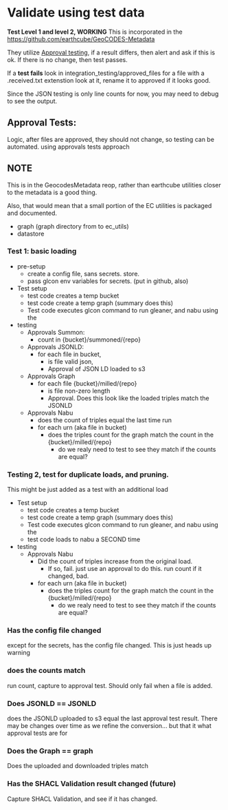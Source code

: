 # Validate using test data

**Test Level 1 and level 2, WORKING**
This is incorporated in the
https://github.com/earthcube/GeoCODES-Metadata


They utilize [Approval testing](https://approvaltests.com/), 
if a result differs, then alert and ask if this is ok.
If there is no change, then test passes.

If a **test fails** look in integration_testing/approved_files
for a file with a .received.txt extenstion
look at it, rename it to approved if it looks good.

Since the JSON testing is only line counts for now, you may need to debug to see
the output.




## Approval Tests:
Logic, after files are approved, they should not change, so testing can be automated.
using approvals tests approach

## NOTE
This is in the GeocodesMetadata reop, rather than earthcube utilities
closer to the metadata is a good thing.

Also, that would mean that a small portion of the EC utilities is packaged and documented.
* graph (graph directory from  to  ec_utils)
* datastore 

### Test 1: basic loading
* pre-setup
  * create a config file, sans secrets. store.
  * pass glcon env variables for secrets. (put in github, also)
* Test setup
  * test  code creates a temp bucket 
  * test  code create a temp graph  (summary does this)
  * Test code executes glcon command to run gleaner, and nabu using the 
* testing
  * Approvals Summon:
    * count in {bucket}/summoned/{repo}
  * Approvals JSONLD:
    * for each file in bucket, 
       * is file valid json,
       * Approval of JSON LD loaded to s3
  * Approvals Graph
    * for each file {bucket}/milled/{repo}
       * is file non-zero length
       * Approval. Does this look like the loaded triples match the JSONLD
  * Approvals Nabu
    * does the count of triples equal the last time run
    * for each urn (aka file in bucket) 
       * does the triples count for the graph match the count in the {bucket}/milled/{repo}
         * do we realy need to test to see they match if the counts are equal?

### Testing 2, test for duplicate loads, and pruning.
This might be just added as a test with an additional load
* Test setup
  * test  code creates a temp bucket 
  * test  code create a temp graph  (summary does this)
  * Test code executes glcon command to run gleaner, and nabu using the 
  * test code loads to nabu a SECOND time
* testing
  * Approvals Nabu
    * Did the count of triples increase from the original load. 
       *  If so, fail. just use an approval to do this. run count if it changed, bad.
    * for each urn (aka file in bucket) 
       * does the triples count for the graph match the count in the {bucket}/milled/{repo}
         * do we realy need to test to see they match if the counts are equal?

### Has the config file changed
except for the secrets, has the config file changed. This is just heads up warning


### does the counts match
run count, capture to approval test. Should only fail when a file is added.

### Does JSONLD == JSONLD
does the JSONLD uploaded to s3 equal the last approval test result. 
There may be changes over time as we refine the conversion... but that it what approval tests are for


### Does the Graph == graph
Does the uploaded and downloaded triples match

### Has the SHACL Validation result changed (future)
Capture SHACL Validation, and see if it has changed.

